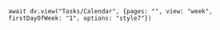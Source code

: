 ```dataviewjs
await dv.view("Tasks/Calendar", {pages: "", view: "week", firstDayOfWeek: "1", options: "style7"})
```
